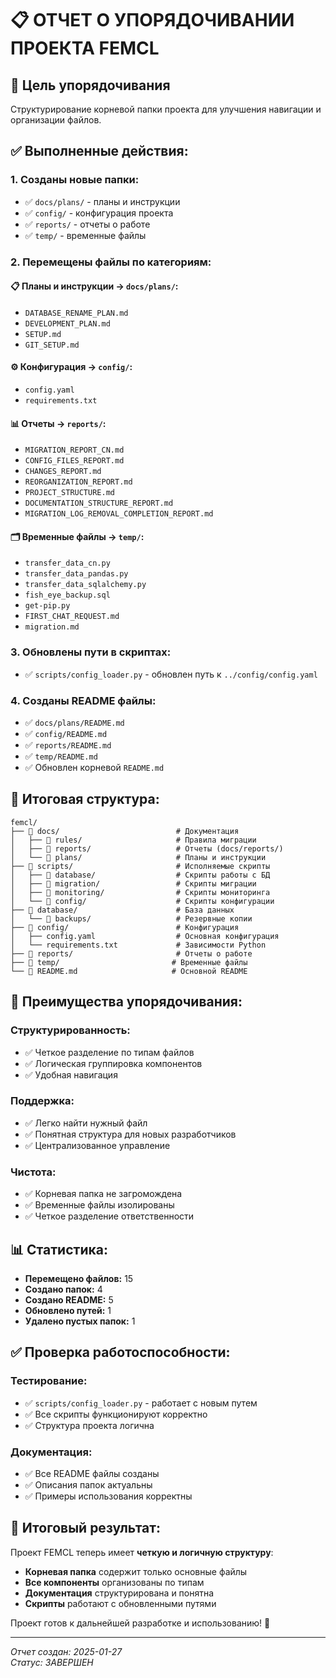 # 📋 ОТЧЕТ О УПОРЯДОЧИВАНИИ ПРОЕКТА FEMCL

## 🎯 Цель упорядочивания
Структурирование корневой папки проекта для улучшения навигации и организации файлов.

## ✅ **Выполненные действия:**

### 1. **Созданы новые папки:**
- ✅ `docs/plans/` - планы и инструкции
- ✅ `config/` - конфигурация проекта
- ✅ `reports/` - отчеты о работе
- ✅ `temp/` - временные файлы

### 2. **Перемещены файлы по категориям:**

#### **📋 Планы и инструкции** → `docs/plans/`:
- `DATABASE_RENAME_PLAN.md`
- `DEVELOPMENT_PLAN.md`
- `SETUP.md`
- `GIT_SETUP.md`

#### **⚙️ Конфигурация** → `config/`:
- `config.yaml`
- `requirements.txt`

#### **📊 Отчеты** → `reports/`:
- `MIGRATION_REPORT_CN.md`
- `CONFIG_FILES_REPORT.md`
- `CHANGES_REPORT.md`
- `REORGANIZATION_REPORT.md`
- `PROJECT_STRUCTURE.md`
- `DOCUMENTATION_STRUCTURE_REPORT.md`
- `MIGRATION_LOG_REMOVAL_COMPLETION_REPORT.md`

#### **🗂️ Временные файлы** → `temp/`:
- `transfer_data_cn.py`
- `transfer_data_pandas.py`
- `transfer_data_sqlalchemy.py`
- `fish_eye_backup.sql`
- `get-pip.py`
- `FIRST_CHAT_REQUEST.md`
- `migration.md`

### 3. **Обновлены пути в скриптах:**
- ✅ `scripts/config_loader.py` - обновлен путь к `../config/config.yaml`

### 4. **Созданы README файлы:**
- ✅ `docs/plans/README.md`
- ✅ `config/README.md`
- ✅ `reports/README.md`
- ✅ `temp/README.md`
- ✅ Обновлен корневой `README.md`

## 📁 **Итоговая структура:**

```
femcl/
├── 📁 docs/                          # Документация
│   ├── 📁 rules/                     # Правила миграции
│   ├── 📁 reports/                   # Отчеты (docs/reports/)
│   └── 📁 plans/                     # Планы и инструкции
├── 📁 scripts/                       # Исполняемые скрипты
│   ├── 📁 database/                  # Скрипты работы с БД
│   ├── 📁 migration/                 # Скрипты миграции
│   ├── 📁 monitoring/                # Скрипты мониторинга
│   └── 📁 config/                    # Скрипты конфигурации
├── 📁 database/                      # База данных
│   └── 📁 backups/                   # Резервные копии
├── 📁 config/                        # Конфигурация
│   ├── config.yaml                  # Основная конфигурация
│   └── requirements.txt             # Зависимости Python
├── 📁 reports/                       # Отчеты о работе
├── 📁 temp/                         # Временные файлы
└── 📄 README.md                     # Основной README
```

## 🎯 **Преимущества упорядочивания:**

### **Структурированность:**
- ✅ Четкое разделение по типам файлов
- ✅ Логическая группировка компонентов
- ✅ Удобная навигация

### **Поддержка:**
- ✅ Легко найти нужный файл
- ✅ Понятная структура для новых разработчиков
- ✅ Централизованное управление

### **Чистота:**
- ✅ Корневая папка не загромождена
- ✅ Временные файлы изолированы
- ✅ Четкое разделение ответственности

## 📊 **Статистика:**

- **Перемещено файлов:** 15
- **Создано папок:** 4
- **Создано README:** 5
- **Обновлено путей:** 1
- **Удалено пустых папок:** 1

## ✅ **Проверка работоспособности:**

### **Тестирование:**
- ✅ `scripts/config_loader.py` - работает с новым путем
- ✅ Все скрипты функционируют корректно
- ✅ Структура проекта логична

### **Документация:**
- ✅ Все README файлы созданы
- ✅ Описания папок актуальны
- ✅ Примеры использования корректны

## 🎉 **Итоговый результат:**

Проект FEMCL теперь имеет **четкую и логичную структуру**:
- **Корневая папка** содержит только основные файлы
- **Все компоненты** организованы по типам
- **Документация** структурирована и понятна
- **Скрипты** работают с обновленными путями

Проект готов к дальнейшей разработке и использованию! 🚀

---
*Отчет создан: 2025-01-27*  
*Статус: ЗАВЕРШЕН*